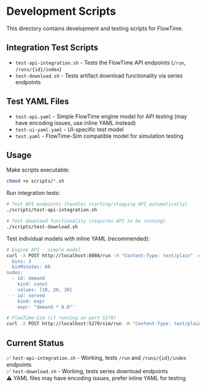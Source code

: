 # Development Scripts

This directory contains development and testing scripts for FlowTime.

## Integration Test Scripts

- `test-api-integration.sh` - Tests the FlowTime API endpoints (`/run`, `/runs/{id}/index`)
- `test-download.sh` - Tests artifact download functionality via series endpoints

## Test YAML Files

- `test-api.yaml` - Simple FlowTime engine model for API testing (may have encoding issues, use inline YAML instead)
- `test-ui-yaml.yaml` - UI-specific test model  
- `test.yaml` - FlowTime-Sim compatible model for simulation testing

## Usage

Make scripts executable:
```bash
chmod +x scripts/*.sh
```

Run integration tests:
```bash
# Test API endpoints (handles starting/stopping API automatically)
./scripts/test-api-integration.sh

# Test download functionality (requires API to be running)
./scripts/test-download.sh
```

Test individual models with inline YAML (recommended):
```bash
# Engine API - simple model
curl -X POST http://localhost:8080/run -H "Content-Type: text/plain" -d 'grid:
  bins: 3
  binMinutes: 60
nodes:
  - id: demand
    kind: const
    values: [10, 20, 30]
  - id: served
    kind: expr
    expr: "demand * 0.8"'

# FlowTime-Sim (if running on port 5279)
curl -X POST http://localhost:5279/sim/run -H "Content-Type: text/plain" -d @scripts/test.yaml
```

## Current Status

✅ `test-api-integration.sh` - Working, tests `/run` and `/runs/{id}/index` endpoints  
✅ `test-download.sh` - Working, tests series download endpoints  
⚠️ YAML files may have encoding issues, prefer inline YAML for testing
